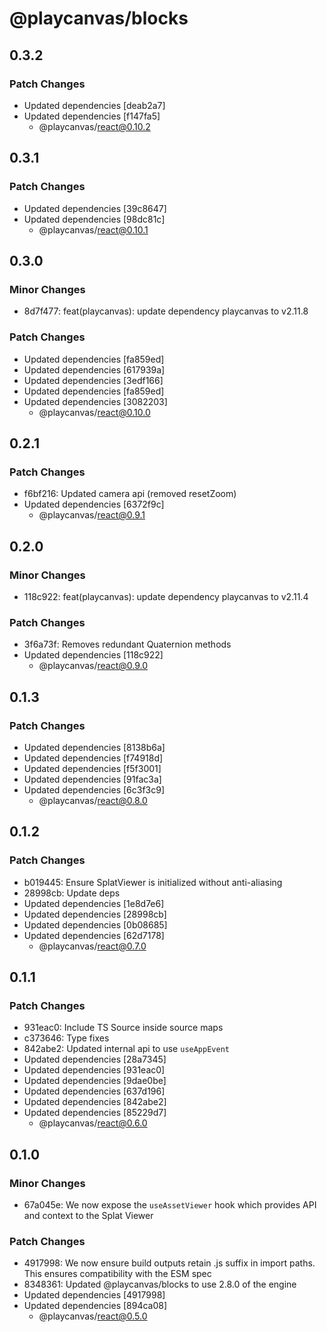 # @playcanvas/blocks

## 0.3.2

### Patch Changes

- Updated dependencies [deab2a7]
- Updated dependencies [f147fa5]
  - @playcanvas/react@0.10.2

## 0.3.1

### Patch Changes

- Updated dependencies [39c8647]
- Updated dependencies [98dc81c]
  - @playcanvas/react@0.10.1

## 0.3.0

### Minor Changes

- 8d7f477: feat(playcanvas): update dependency playcanvas to v2.11.8

### Patch Changes

- Updated dependencies [fa859ed]
- Updated dependencies [617939a]
- Updated dependencies [3edf166]
- Updated dependencies [fa859ed]
- Updated dependencies [3082203]
  - @playcanvas/react@0.10.0

## 0.2.1

### Patch Changes

- f6bf216: Updated camera api (removed resetZoom)
- Updated dependencies [6372f9c]
  - @playcanvas/react@0.9.1

## 0.2.0

### Minor Changes

- 118c922: feat(playcanvas): update dependency playcanvas to v2.11.4

### Patch Changes

- 3f6a73f: Removes redundant Quaternion methods
- Updated dependencies [118c922]
  - @playcanvas/react@0.9.0

## 0.1.3

### Patch Changes

- Updated dependencies [8138b6a]
- Updated dependencies [f74918d]
- Updated dependencies [f5f3001]
- Updated dependencies [91fac3a]
- Updated dependencies [6c3f3c9]
  - @playcanvas/react@0.8.0

## 0.1.2

### Patch Changes

- b019445: Ensure SplatViewer is initialized without anti-aliasing
- 28998cb: Update deps
- Updated dependencies [1e8d7e6]
- Updated dependencies [28998cb]
- Updated dependencies [0b08685]
- Updated dependencies [62d7178]
  - @playcanvas/react@0.7.0

## 0.1.1

### Patch Changes

- 931eac0: Include TS Source inside source maps
- c373646: Type fixes
- 842abe2: Updated internal api to use `useAppEvent`
- Updated dependencies [28a7345]
- Updated dependencies [931eac0]
- Updated dependencies [9dae0be]
- Updated dependencies [637d196]
- Updated dependencies [842abe2]
- Updated dependencies [85229d7]
  - @playcanvas/react@0.6.0

## 0.1.0

### Minor Changes

- 67a045e: We now expose the `useAssetViewer` hook which provides API and context to the Splat Viewer

### Patch Changes

- 4917998: We now ensure build outputs retain .js suffix in import paths. This ensures compatibility with the ESM spec
- 8348361: Updated @playcanvas/blocks to use 2.8.0 of the engine
- Updated dependencies [4917998]
- Updated dependencies [894ca08]
  - @playcanvas/react@0.5.0

